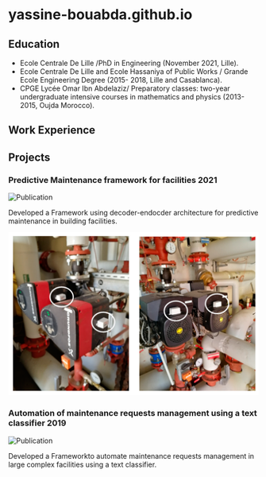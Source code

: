 # yassine-bouabda.github.io

## Education 
- Ecole Centrale De Lille /PhD in Engineering (November 2021, Lille).
- Ecole Centrale De Lille and Ecole Hassaniya of Public Works / Grande Ecole Engineering Degree (2015-
2018, Lille and Casablanca).
- CPGE Lycée Omar Ibn Abdelaziz/ Preparatory classes: two-year undergraduate intensive courses in
mathematics and physics (2013-2015, Oujda Morocco).

## Work Experience

## Projects 
### Predictive Maintenance framework for facilities 2021
![Publication](https://www.mdpi.com/1424-8220/21/4/1044)

Developed a Framework using decoder-endocder architecture for predictive maintenance in building facilities.

![Vibration and Temperature sensors](/data/img/sensors.png)


### Automation of maintenance requests management using a text classifier 2019
![Publication](https://www.mdpi.com/2075-5309/10/9/160)

Developed a Frameworkto automate maintenance requests management in large complex facilities using a text classifier.



